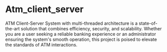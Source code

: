 # Atm_client_server
ATM Client-Server System with multi-threaded architecture is a state-of-the-art solution that combines efficiency, security, and scalability. Whether you are a user seeking a reliable banking experience or an administrator ensuring the system's smooth operation, this project is poised to elevate the standards of ATM interactions.

